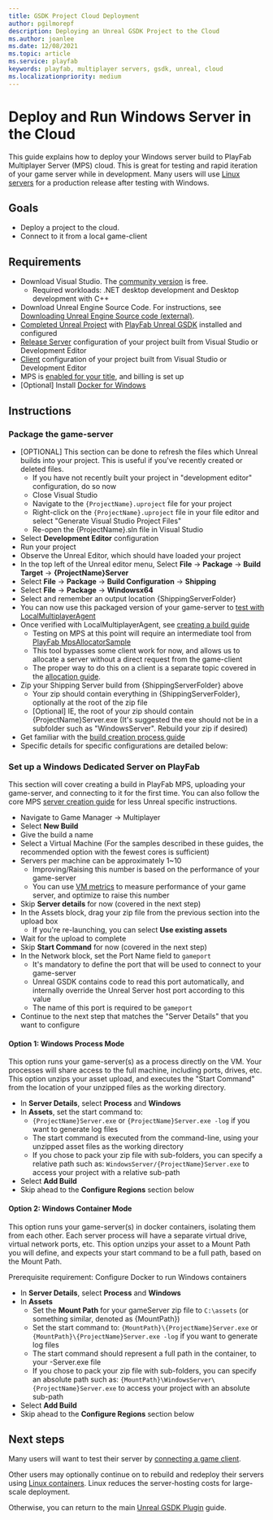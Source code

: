 ```yaml
---
title: GSDK Project Cloud Deployment
author: pgilmorepf
description: Deploying an Unreal GSDK Project to the Cloud
ms.author: joanlee
ms.date: 12/08/2021
ms.topic: article
ms.service: playfab
keywords: playfab, multiplayer servers, gsdk, unreal, cloud
ms.localizationpriority: medium
---
```


# Deploy and Run Windows Server in the Cloud

This guide explains how to deploy your Windows server build to PlayFab Multiplayer Server (MPS) cloud. This is great for testing and rapid iteration of your game server while in development. Many users will use [Linux servers](setting-up-a-linux-dedicated-server-on-playfab.md) for a production release after testing with Windows.

## Goals

* Deploy a project to the cloud.
* Connect to it from a local game-client

## Requirements

* Download Visual Studio. The [community version](https://visualstudio.microsoft.com/vs/community/) is free.
    * Required workloads: .NET desktop development and Desktop development with C++
* Download Unreal Engine Source Code. For instructions, see [Downloading Unreal Engine Source code (external)](https://docs.unrealengine.com/ProgrammingAndScripting/ProgrammingWithCPP/DownloadingSourceCode/).
* [Completed Unreal Project](third-person-mp-example-project-setup.md) with [PlayFab Unreal GSDK](third-person-mp-example-gsdk-project-setup.md) installed and configured
* [Release Server](building-the-third-person-mp-example-project.md) configuration of your project built from Visual Studio or Development Editor
* [Client](building-the-third-person-mp-example-project.md) configuration of your project built from Visual Studio or Development Editor
* MPS is [enabled for your title](../../enable-playfab-multiplayer-servers.md), and billing is set up
* [Optional] Install [Docker for Windows](https://docs.docker.com/desktop/windows/install/)

## Instructions

### Package the game-server

* [OPTIONAL] This section can be done to refresh the files which Unreal builds into your project. This is useful if you've recently created or deleted files.
    * If you have not recently built your project in "development editor" configuration, do so now
    * Close Visual Studio
    * Navigate to the ```{ProjectName}.uproject``` file for your project
    * Right-click on the ```{ProjectName}.uproject``` file in your file editor and select "Generate Visual Studio Project Files"    
    * Re-open the {ProjectName}.sln file in Visual Studio
* Select __Development Editor__ configuration
* Run your project
* Observe the Unreal Editor, which should have loaded your project
* In the top left of the Unreal editor menu, Select __File__ -> __Package__ -> __Build Target__ -> __{ProjectName}Server__
* Select __File__ -> __Package__ -> __Build Configuration__ -> __Shipping__
* Select __File__ -> __Package__ -> __Windowsx64__
* Select and remember an output location {ShippingServerFolder}
* You can now use this packaged version of your game-server to [test with LocalMultiplayerAgent](../../locally-debugging-game-servers-and-integration-with-playfab.md)
* Once verified with LocalMultiplayerAgent, see [creating a build guide](../../deploying-playfab-multiplayer-server-builds.md)
    * Testing on MPS at this point will require an intermediate tool from [PlayFab MpsAllocatorSample](https://github.com/PlayFab/MpsSamples/tree/main/MpsAllocatorSample)
    * This tool bypasses some client work for now, and allows us to allocate a server without a direct request from the game-client
    * The proper way to do this on a client is a separate topic covered in the [allocation guide](../../allocating-game-servers-and-configuring-vs-debugging-tools.md).
* Zip your Shipping Server build from {ShippingServerFolder} above
    * Your zip should contain everything in {ShippingServerFolder}, optionally at the root of the zip file
    * [Optional] IE, the root of your zip should contain {ProjectName}Server.exe (It's suggested the exe should not be in a subfolder such as "WindowsServer". Rebuild your zip if desired)
* Get familiar with the [build creation process guide](../../deploying-playfab-multiplayer-server-builds.md)
* Specific details for specific configurations are detailed below:

### Set up a Windows Dedicated Server on PlayFab

This section will cover creating a build in PlayFab MPS, uploading your game-server, and connecting to it for the first time. You can also follow the core MPS [server creation guide](../../create-your-first-server.md) for less Unreal specific instructions.

* Navigate to Game Manager -> Multiplayer
* Select __New Build__
* Give the build a name
* Select a Virtual Machine (For the samples described in these guides, the recommended option with the fewest cores is sufficient)
* Servers per machine can be approximately 1~10
    * Improving/Raising this number is based on the performance of your game-server
    * You can use [VM metrics](../../vm-metrics.md) to measure performance of your game server, and optimize to raise this number
* Skip __Server details__ for now (covered in the next step)
* In the Assets block, drag your zip file from the previous section into the upload box
    * If you're re-launching, you can select __Use existing assets__
* Wait for the upload to complete
* Skip __Start Command__ for now (covered in the next step)
* In the Network block, set the Port Name field to ```gameport```
    * It's mandatory to define the port that will be used to connect to your game-server
    * Unreal GSDK contains code to read this port automatically, and internally override the Unreal Server host port according to this value
    * The name of this port is required to be ```gameport```
* Continue to the next step that matches the "Server Details" that you want to configure

#### Option 1: Windows Process Mode

This option runs your game-server(s) as a process directly on the VM. Your processes will share access to the full machine, including ports, drives, etc. This option unzips your asset upload, and executes the "Start Command" from the location of your unzipped files as the working directory.

* In __Server Details__, select __Process__ and __Windows__
* In __Assets__, set the start command to:
    * ```{ProjectName}Server.exe``` or ```{ProjectName}Server.exe -log``` if you want to generate log files
    * The start command is executed from the command-line, using your unzipped asset files as the working directory
    * If you chose to pack your zip file with sub-folders, you can specify a relative path such as: ```WindowsServer/{ProjectName}Server.exe``` to access your project with a relative sub-path
* Select __Add Build__
* Skip ahead to the __Configure Regions__ section below

#### Option 2: Windows Container Mode

This option runs your game-server(s) in docker containers, isolating them from each other. Each server process will have a separate virtual drive, virtual network ports, etc. This option unzips your asset to a Mount Path you will define, and expects your start command to be a full path, based on the Mount Path.

Prerequisite requirement: Configure Docker to run Windows containers

* In __Server Details__, select __Process__ and __Windows__
* In __Assets__
    * Set the __Mount Path__ for your gameServer zip file to ```C:\assets``` (or something similar, denoted as {MountPath})
    * Set the start command to: ```{MountPath}\{ProjectName}Server.exe``` or ```{MountPath}\{ProjectName}Server.exe -log``` if you want to generate log files
    * The start command should represent a full path in the container, to your -Server.exe file
    * If you chose to pack your zip file with sub-folders, you can specify an absolute path such as: ```{MountPath}\WindowsServer\{ProjectName}Server.exe``` to access your project with an absolute sub-path
* Select __Add Build__
* Skip ahead to the __Configure Regions__ section below

## Next steps

Many users will want to test their server by [connecting a game client](connect-to-mps-hosted-build.md).

Other users may optionally continue on to rebuild and redeploy their servers using [Linux containers](setting-up-a-linux-dedicated-server-on-playfab.md). Linux reduces the server-hosting costs for large-scale deployment.

Otherwise, you can return to the main [Unreal GSDK Plugin](index.md) guide.
